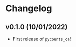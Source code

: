 # Changelog

<!--next-version-placeholder-->

## v0.1.0 (10/01/2022)

- First release of `pycounts_ca`!